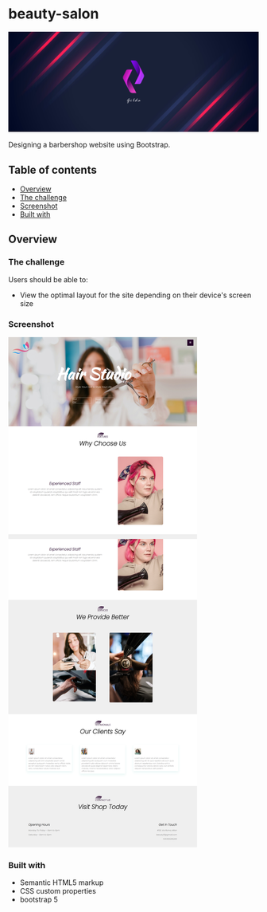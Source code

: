 # beauty-salon
![logo](https://github.com/gilda-prv/gilda-prv/blob/main/Github%20Banner.jpg)

Designing a barbershop website using Bootstrap.

## Table of contents

- [Overview](#overview)
- [The challenge](#the-challenge)
- [Screenshot](#screenshot)
- [Built with](#built-with)

## Overview

### The challenge

Users should be able to:

- View the optimal layout for the site depending on their device's screen size

### Screenshot

![](https://github.com/gilda-prv/beauty-salon/blob/main/img/FireShot%20Capture%20001%20-%20beauty%20salon%20-%20gilda-prv.github.io.png)

### Built with

- Semantic HTML5 markup
- CSS custom properties
- bootstrap 5
